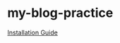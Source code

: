 # my-blog-practice

[Installation Guide](https://github.com/Jagapatra/my-blog-practice/wiki/Installation)
